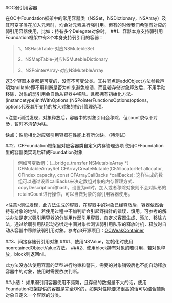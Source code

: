 #OC弱引用容器

在OC中Foundation框架中的常用容器类（NSSet，NSDictionary，NSArray）及其可变子类在加入元素时，均会对元素进行强引用。但有的时候我们希望有对应的弱引用容器使用，比如：持有多个Delegate对象时。
##1、容器本身支持弱引用
Foundation框架中有3个本身支持弱引用的容器：
>1、NSHashTable-对应NSMutebleSet
>
>2、NSMapTable-对应NSMutebleDictionary
>
>3、NSPointerArray-对应NSMutebleArray

这3个容器本身都是可变的，没有不可变父类。其共同点是addObject方法参数声明为nullable即不用判断是否为nil来避免崩溃，而且若存储对象释放后，不用手动移除，对象的弱引用会自动从容器中移除。且都拥有初始化方法- (instancetype)initWithOptions:(NSPointerFunctionsOptions)options，options代表其所支持的放入对象的指针管理选项。 

<注意>测试发现，对象释放后，容器中的对象引用会移除，但count貌似不对😳，暂时不清楚为啥。

缺点：性能相比对应强引用容器在性能上有所欠缺。（待测试）

##2、CFFoundation框架里对应容器类自定义内存管理选项
使用CFFoundation里的容器类实现后转成Foundation对象
>例如可变数组：(__bridge_transfer NSMutableArray *）CFMutableArrayRef CFArrayCreateMutable(CFAllocatorRef allocator, CFIndex capacity, const CFArrayCallBacks *callBacks); 这样生成的数组可以通过设置callBacks来决定数组对象的内存管理方式、copyDescription和hash。设置为nil时，加入或者移除对象则不会对队形的retainCount进行操作，可以当做对象的弱引用容器使用。

<注意>测试发现，此方法生成的容器，在容器中的对象已经释放后，容器依然会持有对象的地址，若使用过程中不加判断会引起野指针的错误，慎用。可参考的解决办法是定义强引用容器的分类用作弱引用容器，自定义容器生成、添加、移除方法，通过给弱引用队形动态绑定中间对象检测该弱引用队形的释放时机，释放时自动从容器中移除该弱引用对象。参考git开源项目：[OCWeakContainer](https://github.com/Nemocdz/OCWeakContainer)

##3、间接存储弱引用对象
###1、使用NSValue，初始化时使用nonretainedObjectValue方法。
###2、使用block持有对象的若引用，若对象释放，block则返回nil。

此方法没办法使用容器的泛型进行约束和警告，需要的对象销毁后也不能自动释放容器中的对象，使用时需要依次判断。

##小结：
如果弱引用容器使用不频繁，且存储的数据量不大的话，使用Foundation框架提供的容器是完全OK的，如果对性能要求很高的话可以结合辅助对象自定义一个容器的分类。
